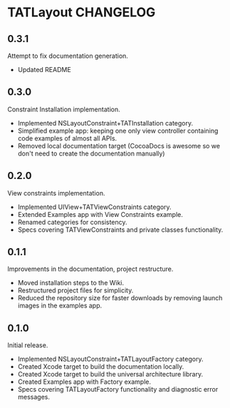 # TATLayout CHANGELOG

## 0.3.1

Attempt to fix documentation generation.

- Updated README

## 0.3.0

Constraint Installation implementation.

- Implemented NSLayoutConstraint+TATInstallation category.
- Simplified example app: keeping one only view controller containing code examples of almost all APIs.
- Removed local documentation target (CocoaDocs is awesome so we don't need to create the documentation manually)

## 0.2.0

View constraints implementation.

- Implemented UIView+TATViewConstraints category.
- Extended Examples app with View Constraints example.
- Renamed categories for consistency.
- Specs covering TATViewConstraints and private classes functionality.

## 0.1.1

Improvements in the documentation, project restructure.

- Moved installation steps to the Wiki.
- Restructured project files for simplicity.
- Reduced the repository size for faster downloads by removing launch images in the examples app.

## 0.1.0

Initial release.

- Implemented NSLayoutConstraint+TATLayoutFactory category.
- Created Xcode target to build the documentation locally.
- Created Xcode target to build the universal architecture library.
- Created Examples app with Factory example.
- Specs covering TATLayoutFactory functionality and diagnostic error messages.
